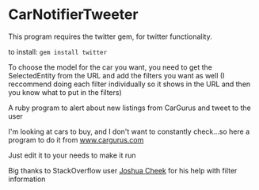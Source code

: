 # CarNotifierTweeter


This program requires the twitter gem, for twitter functionality. 

to install: `gem install twitter`

To choose the model for the car you want, you need to get the SelectedEntity from the URL and add the filters you want as well
(I reccommend doing each filter individually so it shows in the URL and then you know what to put in the filters)



A ruby program to alert about new listings from CarGurus and tweet to the user

I'm looking at cars to buy, and I don't want to constantly check...so here a program to do it from www.cargurus.com

Just edit it to your needs to make it run



Big thanks to StackOverflow user [Joshua Cheek](https://stackoverflow.com/users/184212/joshua-cheek) for his help with filter information 


